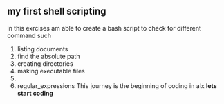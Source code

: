## my first shell scripting
in this exrcises am able to create a bash script to check for different command such
1. listing documents 
2. find the absolute path
3. creating directories 
4. making executable files
5.
6. regular_expressions
This journey is the beginning of coding in alx **lets start coding**
